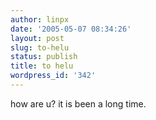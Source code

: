 ```yaml
---
author: linpx
date: '2005-05-07 08:34:26'
layout: post
slug: to-helu
status: publish
title: to helu
wordpress_id: '342'
---
```


how are u? it is been a long time.

